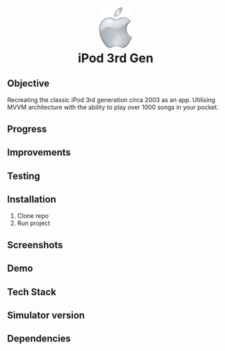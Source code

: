 <h1 align="center">

<img src="Documentation/AppleLogo.png" width="15%" height="15%">
<br>
iPod 3rd Gen 

</h1>

## Objective
Recreating the classic iPod 3rd generation circa 2003 as an app. Utilising MVVM architecture with the ability to play over 1000 songs in your pocket.

## Progress 

## Improvements

## Testing

## Installation
1. Clone repo
2. Run project

## Screenshots

## Demo

## Tech Stack

## Simulator version

## Dependencies

